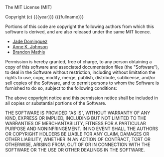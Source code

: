 The MIT License (MIT)

Copyright (c) {{{year}}} {{{fullname}}}

Portions of this code are copyright the following authors from which this
software is derived, and are also released under the same MIT licence.

- [Jade Dominguez](http://plusjade.com/)
- [Anne K. Johnson](http://annekjohnson.com/)
- [Brandon Mathis](http://brandonmathis.com/)

Permission is hereby granted, free of charge, to any person obtaining a copy
of this software and associated documentation files (the "Software"), to deal
in the Software without restriction, including without limitation the rights
to use, copy, modify, merge, publish, distribute, sublicense, and/or sell
copies of the Software, and to permit persons to whom the Software is
furnished to do so, subject to the following conditions:

The above copyright notice and this permission notice shall be included in all
copies or substantial portions of the Software.

THE SOFTWARE IS PROVIDED "AS IS", WITHOUT WARRANTY OF ANY KIND, EXPRESS OR
IMPLIED, INCLUDING BUT NOT LIMITED TO THE WARRANTIES OF MERCHANTABILITY,
FITNESS FOR A PARTICULAR PURPOSE AND NONINFRINGEMENT. IN NO EVENT SHALL THE
AUTHORS OR COPYRIGHT HOLDERS BE LIABLE FOR ANY CLAIM, DAMAGES OR OTHER
LIABILITY, WHETHER IN AN ACTION OF CONTRACT, TORT OR OTHERWISE, ARISING FROM,
OUT OF OR IN CONNECTION WITH THE SOFTWARE OR THE USE OR OTHER DEALINGS IN THE
SOFTWARE.
